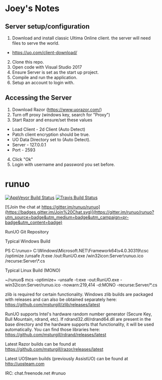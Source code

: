 Joey's Notes
============
## Server setup/configuration
1. Download and install classic Ultima Online client. the server will need files to serve the world.
  - https://uo.com/client-download/
2. Clone this repo.
3. Open code with Visual Studio 2017
4. Ensure Server is set as the start up project.
5. Compile and run the application.
6. Setup an account to login with.

## Accessing the Server
1. Download Razor (https://www.uorazor.com/)
2. Turn off proxy (windows key, search for "Proxy")
3. Start Razor and ensure/set these values
  - Load Client - 2d Client (Auto Detect)
  - Patch client encryption should be true.
  - UO Data Directory set to (Auto Detect).
  - Server - 127.0.0.1
  - Port - 2593
4. Click "Ok"
5. Login with username and password you set before.

runuo
=====

[![AppVeyor Build Status](https://ci.appveyor.com/api/projects/status/4tjo91e4qotjtsgq?svg=true)](https://ci.appveyor.com/project/ms/runuo) [![Travis Build Status](https://travis-ci.org/runuo/runuo.svg)](https://travis-ci.org/runuo/runuo)

[![Join the chat at https://gitter.im/runuo/runuo](https://badges.gitter.im/Join%20Chat.svg)](https://gitter.im/runuo/runuo?utm_source=badge&utm_medium=badge&utm_campaign=pr-badge&utm_content=badge)

RunUO Git Repository

Typical Windows Build

PS C:\runuo> C:\Windows\Microsoft.NET\Framework64\v4.0.30319\csc /optimize /unsafe /t:exe /out:RunUO.exe /win32icon:Server\runuo.ico /recurse:Server\\*.cs


Typical Linux Build (MONO)

~/runuo$ mcs -optimize+ -unsafe -t:exe -out:RunUO.exe -win32icon:Server/runuo.ico -nowarn:219,414 -d:MONO -recurse:Server/*.cs


zlib is required for certain functionality. Windows zlib builds are packaged with releases and can also be obtained separately here: https://github.com/msturgill/zlib/releases/latest

RunUO supports Intel's hardware random number generator (Secure Key, Bull Mountain, rdrand, etc). If rdrand32.dll/rdrand64.dll are present in the base directory and the hardware supports that functionality, it will be used automatically. You can find those libraries here: https://github.com/msturgill/rdrand/releases/latest

Latest Razor builds can be found at https://github.com/msturgill/razor/releases/latest

Latest UOSteam builds (previously AssistUO) can be found at http://uosteam.com

IRC: chat.freenode.net #runuo
